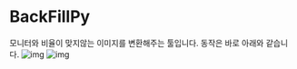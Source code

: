 # BackFillPy

모니터와 비율이 맞지않는 이미지를 변환해주는 툴입니다.
동작은 바로 아래와 같습니다.
![img](https://raw.githubusercontent.com/keepworking/BackFillPy/master/befor.png)
![img](https://raw.githubusercontent.com/keepworking/BackFillPy/master/after.png)
